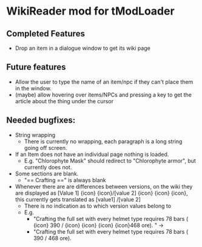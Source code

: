 # WikiReader mod for tModLoader

## Completed Features

* Drop an item in a dialogue window to get its wiki page

## Future features

* Allow the user to type the name of an item/npc if they can't place them in the window.
* (maybe) allow hovering over items/NPCs and pressing a key to get the article about the thing under the cursor

## Needed bugfixes:

* String wrapping
    * There is currently no wrapping, each paragraph is a long string going off screen.
* If an Item does not have an individual page nothing is loaded.
    * E.g. "Chlorophyte Mask" should redirect to "Chlorophyte armor", but currently does not.
* Some sections are blank.
    * "== Crafting ==" is always blank
* Whenever there are are differences between versions, on the wiki they are displayed as
  [Value 1] {icon} {icon}/[value 2] {icon} {icon} {icon}, this currently gets translated as
  [value1]   /[value 2]
    * There is no indication as to which version values belong to
    * E.g.
        * "Crafting the full set with every helmet type requires 78 bars
          ( {icon} 390 / {icon} {icon} {icon} {icon}468 ore). " ->
        * "Crafting the full set with every helmet type requires 78 bars
          ( 390 / 468 ore). 